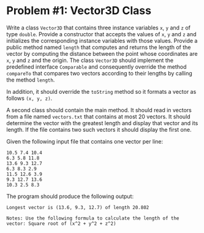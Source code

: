 # Problem #1: Vector3D Class
Write a class `Vector3D` that contains three instance variables `x`, `y` and `z` of type `double`. Provide
a constructor that accepts the values of `x`, `y` and `z` and initializes the corresponding instance
variables with those values. Provide a public method named `length` that computes and returns
the length of the vector by computing the distance between the point whose coordinates are `x`, `y` and `z` and the origin. The class `Vector3D` should implement the predefined interface `Comparable`
and consequently override the method `compareTo` that compares two vectors according to their
lengths by calling the method `length`.

In addition, it should override the `toString` method so it formats a vector as follows `(x, y, z)`.

A second class should contain the main method. It should read in vectors from a file named
`vectors.txt` that contains at most 20 vectors. It should determine the vector with the greatest
length and display that vector and its length. If the file contains two such vectors it should
display the first one.

Given the following input file that contains one vector per line:
```
10.5 7.4 10.4
6.3 5.8 11.8
13.6 9.3 12.7
6.3 8.3 2.9
11.5 12.6 3.9
9.3 12.7 13.6
10.3 2.5 8.3
```
The program should produce the following output:

```
Longest vector is (13.6, 9.3, 12.7) of length 20.802
```

`Notes: Use the following formula to calculate the length of the vector:
Square root of (x^2 + y^2 + z^2)`
